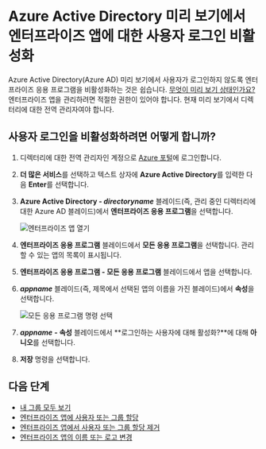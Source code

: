 <properties
	pageTitle="Azure Active Directory 미리 보기에서 엔터프라이즈 앱에 대한 사용자 로그인 비활성화 | Microsoft Azure"
	description="Azure Active Directory에서 사용자가 로그인하지 않도록 엔터프라이즈 응용 프로그램을 비활성화하는 방법"
	services="active-directory"
	documentationCenter=""
	authors="curtand"
	manager="femila"
	editor=""/>

<tags
	ms.service="active-directory"
	ms.workload="identity"
	ms.tgt_pltfrm="na"
	ms.devlang="na"
	ms.topic="article"
	ms.date="09/12/2016"
	ms.author="curtand"/>


# Azure Active Directory 미리 보기에서 엔터프라이즈 앱에 대한 사용자 로그인 비활성화

Azure Active Directory(Azure AD) 미리 보기에서 사용자가 로그인하지 않도록 엔터프라이즈 응용 프로그램을 비활성화하는 것은 쉽습니다. [무엇이 미리 보기 상태인가요?](active-directory-preview-explainer.md) 엔터프라이즈 앱을 관리하려면 적절한 권한이 있어야 합니다. 현재 미리 보기에서 디렉터리에 대한 전역 관리자여야 합니다.

## 사용자 로그인을 비활성화하려면 어떻게 합니까?

1. 디렉터리에 대한 전역 관리자인 계정으로 [Azure 포털](https://portal.azure.com)에 로그인합니다.

2. **더 많은 서비스**를 선택하고 텍스트 상자에 **Azure Active Directory**를 입력한 다음 **Enter**를 선택합니다.

3. **Azure Active Directory - *directoryname*** 블레이드(즉, 관리 중인 디렉터리에 대한 Azure AD 블레이드)에서 **엔터프라이즈 응용 프로그램**을 선택합니다.

	![엔터프라이즈 앱 열기](./media/active-directory-coreapps-disable-app-azure-portal/open-enterprise-apps.png)

4. **엔터프라이즈 응용 프로그램** 블레이드에서 **모든 응용 프로그램**을 선택합니다. 관리할 수 있는 앱의 목록이 표시됩니다.

5. **엔터프라이즈 응용 프로그램 - 모든 응용 프로그램** 블레이드에서 앱을 선택합니다.

6. ***appname*** 블레이드(즉, 제목에서 선택된 앱의 이름을 가진 블레이드)에서 **속성**을 선택합니다.

	![모든 응용 프로그램 명령 선택](./media/active-directory-coreapps-disable-app-azure-portal/select-app.png)

7. ***appname*** **- 속성** 블레이드에서 **로그인하는 사용자에 대해 활성화?**에 대해 **아니오**를 선택합니다.

8. **저장** 명령을 선택합니다.

## 다음 단계

- [내 그룹 모두 보기](active-directory-groups-view-azure-portal.md)
- [엔터프라이즈 앱에 사용자 또는 그룹 할당](active-directory-coreapps-assign-user-azure-portal.md)
- [엔터프라이즈 앱에서 사용자 또는 그룹 할당 제거](active-directory-coreapps-remove-assignment-user-azure-portal.md)
- [엔터프라이즈 앱의 이름 또는 로고 변경](active-directory-coreapps-change-app-logo-azure-portal.md)

<!---HONumber=AcomDC_0914_2016-->